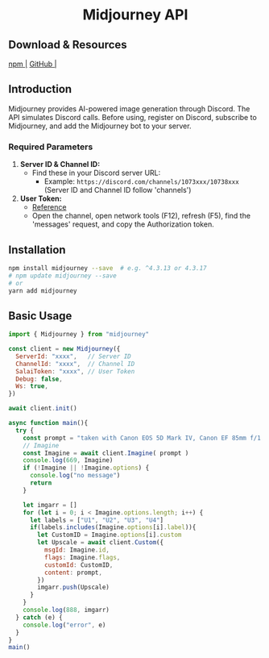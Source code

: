 # <center>Midjourney API</center>

## Download & Resources
[npm |](https://www.npmjs.com/package/midjourney)
[GitHub |](https://github.com/erictik/midjourney-api)

## Introduction
Midjourney provides AI-powered image generation through Discord. The API simulates Discord calls. Before using, register on Discord, subscribe to Midjourney, and add the Midjourney bot to your server.

### Required Parameters
1. **Server ID & Channel ID:**
   - Find these in your Discord server URL:
     - Example: `https://discord.com/channels/1073xxx/10738xxx` (Server ID and Channel ID follow 'channels')
2. **User Token:**
   - [Reference](https://github.com/novicezk/midjourney-proxy/blob/main/docs/discord-params.md)
   - Open the channel, open network tools (F12), refresh (F5), find the 'messages' request, and copy the Authorization token.

## Installation
```bash
npm install midjourney --save  # e.g. ^4.3.13 or 4.3.17
# npm update midjourney --save
# or
yarn add midjourney
```

## Basic Usage
```js
import { Midjourney } from "midjourney"

const client = new Midjourney({
  ServerId: "xxxx",   // Server ID
  ChannelId: "xxxx",  // Channel ID
  SalaiToken: "xxxx", // User Token
  Debug: false,
  Ws: true,
})

await client.init()

async function main(){
  try {
    const prompt = "taken with Canon EOS 5D Mark IV, Canon EF 85mm f/1.2L II USM, ISO100, f/1.2, shutter speed 1/100; a flaming woman with wings, in the style of realistic yet stylized, dark orange and red, made of all of the above, i can't believe how beautiful this is, exaggerated poses, warmcore --ar 2:3"
    // Imagine
    const Imagine = await client.Imagine( prompt )
    console.log(669, Imagine)
    if (!Imagine || !Imagine.options) {
      console.log("no message")
      return
    }

    let imgarr = []
    for (let i = 0; i < Imagine.options.length; i++) { 
      let labels = ["U1", "U2", "U3", "U4"]
      if(labels.includes(Imagine.options[i].label)){
        let CustomID = Imagine.options[i].custom
        let Upscale = await client.Custom({
          msgId: Imagine.id,
          flags: Imagine.flags,
          customId: CustomID,
          content: prompt,
        })
        imgarr.push(Upscale)
      }
    }
    console.log(888, imgarr)
  } catch (e) {
    console.log("error", e)
  }
}
main()

